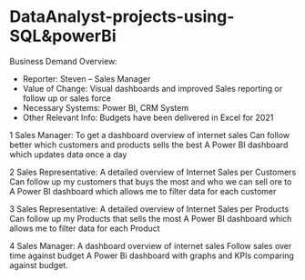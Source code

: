 # DataAnalyst-projects-using-SQL&powerBi
Business Demand Overview:
-	Reporter: Steven – Sales Manager
-	Value of Change: Visual dashboards and improved Sales reporting or follow up or sales force
-	Necessary Systems: Power BI, CRM System
-	Other Relevant Info: Budgets have been delivered in Excel for 2021


1	Sales Manager:	To get a dashboard overview of internet sales	Can follow better which customers and products sells the best	A Power BI dashboard which updates data once a day

2	Sales Representative:	A detailed overview of Internet Sales per Customers	Can follow up my customers that buys the most and who we can sell ore to	A Power BI dashboard which allows me to filter data for each customer

3	Sales Representative:	A detailed overview of Internet Sales per Products	Can follow up my Products that sells the most	A Power BI dashboard which allows me to filter data for each Product

4	Sales Manager:	A dashboard overview of internet sales	Follow sales over time against budget	A Power Bi dashboard with graphs and KPIs comparing against budget.
